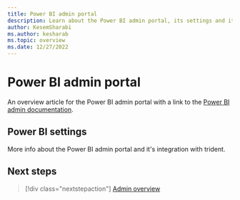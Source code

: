 ```yaml
---
title: Power BI admin portal
description: Learn about the Power BI admin portal, its settings and its integration with [!INCLUDE [product-name](../includes/product-name.md)].
author: KesemSharabi
ms.author: kesharab
ms.topic: overview
ms.date: 12/27/2022
---
```


# Power BI admin portal

An overview article for the Power BI admin portal with a link to the [Power BI admin documentation](https://learn.microsoft.com/power-bi/admin/).

## Power BI settings

More info about the Power BI admin portal and it's integration with trident.

## Next steps

>[!div class="nextstepaction"]
>[Admin overview](admin-overview.md)
